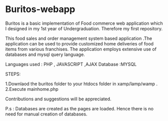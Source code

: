 Buritos-webapp
==============

Buritos is a basic implementation of Food commerce web application which I designed in my 1st year of Undergraduation. Therefore my first repository.


This food sales and order management system based application .The application can be used to provide customized home deliveries of food items from various franchises. The application employs extensive use of databases and mysql query language.

Languages used : PHP , JAVASCRIPT ,AJAX 
Database :MYSQL


STEPS:

1.Downlaod the buritos folder to your htdocs folder in xamp/lamp/wamp .
2.Execute mainhome.php

Contributions and suggestions will be appreciated. 

P.s : Databases are created as the pages are loaded. Hence there is no need for manual creation of databases.
